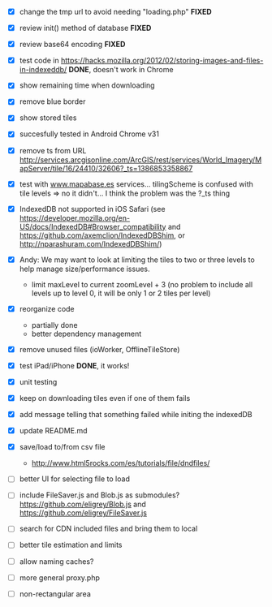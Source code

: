 - [x] change the tmp url to avoid needing "loading.php"		**FIXED**
- [x] review init() method of database						**FIXED**
- [x] review base64	encoding								**FIXED**
- [x] test code in https://hacks.mozilla.org/2012/02/storing-images-and-files-in-indexeddb/		**DONE**, doesn't work in Chrome
- [x] show remaining time when downloading
- [x] remove blue border
- [x] show stored tiles
- [x] succesfully tested in Android Chrome v31
- [x] remove ts from URL http://services.arcgisonline.com/ArcGIS/rest/services/World_Imagery/MapServer/tile/16/24410/32606?_ts=1386853358867
- [x] test with www.mapabase.es services... tilingScheme is confused with tile levels => no it didn't... I think the problem was the ?_ts thing
- [x] IndexedDB not supported in iOS Safari (see https://developer.mozilla.org/en-US/docs/IndexedDB#Browser_compatibility and https://github.com/axemclion/IndexedDBShim, or http://nparashuram.com/IndexedDBShim/)
- [x] Andy: We may want to look at limiting the tiles to two or three levels to help manage size/performance issues.
	+ limit maxLevel to current zoomLevel + 3 (no problem to include all levels up to level 0, it will be only 1 or 2 tiles per level)
- [x] reorganize code
	+ partially done
	+ better dependency management
- [x] remove unused files (ioWorker, OfflineTileStore)
- [x] test iPad/iPhone **DONE**, it works!
- [x] unit testing
- [x] keep on downloading tiles even if one of them fails
- [x] add message telling that something failed while initing the indexedDB
- [x] update README.md
- [x] save/load to/from csv file
	+ http://www.html5rocks.com/es/tutorials/file/dndfiles/

- [ ] better UI for selecting file to load
- [ ] include FileSaver.js and Blob.js as submodules? https://github.com/eligrey/Blob.js and https://github.com/eligrey/FileSaver.js

- [ ] search for CDN included files and bring them to local
- [ ] better tile estimation and limits

- [ ] allow naming caches?
- [ ] more general proxy.php

- [ ] non-rectangular area

